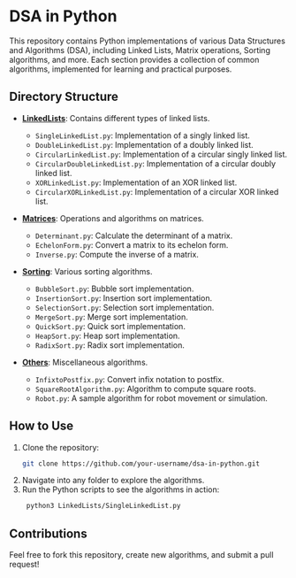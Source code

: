 # DSA in Python

This repository contains Python implementations of various Data Structures and Algorithms (DSA), including Linked Lists, Matrix operations, Sorting algorithms, and more. Each section provides a collection of common algorithms, implemented for learning and practical purposes.

## Directory Structure

- **[LinkedLists](./LinkedLists)**: Contains different types of linked lists.
  - `SingleLinkedList.py`: Implementation of a singly linked list.
  - `DoubleLinkedList.py`: Implementation of a doubly linked list.
  - `CircularLinkedList.py`: Implementation of a circular singly linked list.
  - `CircularDoubleLinkedList.py`: Implementation of a circular doubly linked list.
  - `XORLinkedList.py`: Implementation of an XOR linked list.
  - `CircularXORLinkedList.py`: Implementation of a circular XOR linked list.

- **[Matrices](./Matrices)**: Operations and algorithms on matrices.
  - `Determinant.py`: Calculate the determinant of a matrix.
  - `EchelonForm.py`: Convert a matrix to its echelon form.
  - `Inverse.py`: Compute the inverse of a matrix.

- **[Sorting](./Sorting)**: Various sorting algorithms.
  - `BubbleSort.py`: Bubble sort implementation.
  - `InsertionSort.py`: Insertion sort implementation.
  - `SelectionSort.py`: Selection sort implementation.
  - `MergeSort.py`: Merge sort implementation.
  - `QuickSort.py`: Quick sort implementation.
  - `HeapSort.py`: Heap sort implementation.
  - `RadixSort.py`: Radix sort implementation.

- **[Others](./Others)**: Miscellaneous algorithms.
  - `InfixtoPostfix.py`: Convert infix notation to postfix.
  - `SquareRootAlgorithm.py`: Algorithm to compute square roots.
  - `Robot.py`: A sample algorithm for robot movement or simulation.

## How to Use

1. Clone the repository:
   ```bash
   git clone https://github.com/your-username/dsa-in-python.git
2. Navigate into any folder to explore the algorithms.
3. Run the Python scripts to see the algorithms in action:
   ```bash
    python3 LinkedLists/SingleLinkedList.py
   
## Contributions

Feel free to fork this repository, create new algorithms, and submit a pull request!

